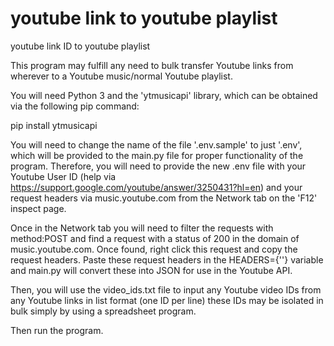 # youtube link to youtube playlist
 youtube link ID to youtube playlist

This program may fulfill any need to bulk transfer Youtube links from wherever to a Youtube music/normal Youtube playlist.

You will need Python 3 and the 'ytmusicapi' library, which can be obtained via the following pip command:

pip install ytmusicapi

You will need to change the name of the file '.env.sample' to just '.env', which will be provided to the main.py file for proper functionality of the program. Therefore, you will need to provide the new .env file with your Youtube User ID (help via https://support.google.com/youtube/answer/3250431?hl=en) and your request headers via music.youtube.com from the Network tab on the 'F12' inspect page. 

Once in the Network tab you will need to filter the requests with method:POST and find a request with a status of 200 in the domain of music.youtube.com. Once found, right click this request and copy the request headers. Paste these request headers in the HEADERS={''} variable and main.py will convert these into JSON for use in the Youtube API.

Then, you will use the video_ids.txt file to input any Youtube video IDs from any Youtube links in list format (one ID per line) these IDs may be isolated in bulk simply by using a spreadsheet program.

Then run the program.